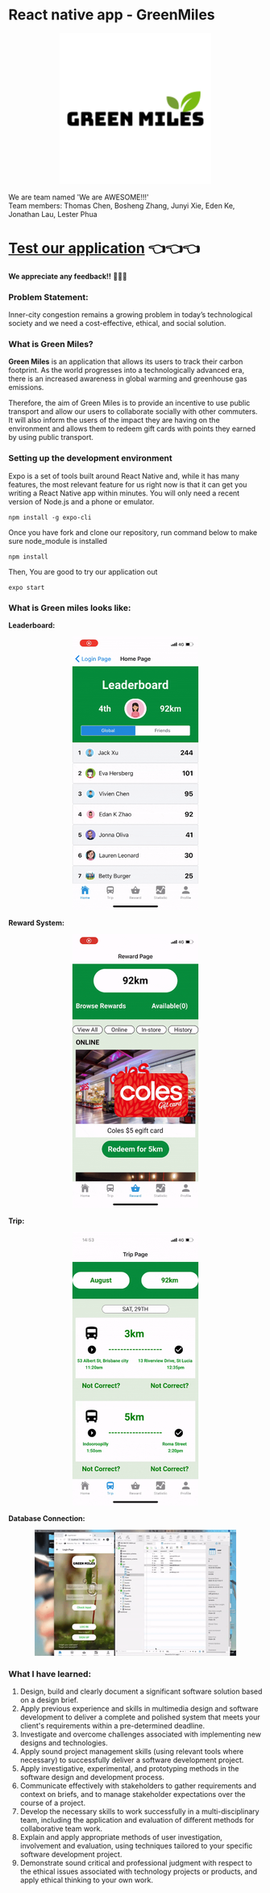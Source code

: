 # React native app -  GreenMiles
<p align="center">
  <img width="300" img src="assets/images/green_miles.png" />
</p>

We are team named 'We are AWESOME!!!'  
Team members: Thomas Chen, Bosheng Zhang, Junyi Xie, Eden Ke, Jonathan Lau, Lester Phua

# [Test our application](https://expo.io/@danielzhang/projects/GreenMilesProject) :point_left::point_left::point_left:
**We appreciate any feedback!!** :pray::pray::pray:

### Problem Statement:
Inner-city congestion remains a growing problem in today’s technological society and we need a cost-effective, ethical, and social solution.
### What is Green Miles? 
**Green Miles** is an application that allows its users to track their carbon footprint. As the world progresses into a technologically advanced era, there is an increased awareness in global warming and greenhouse gas emissions. 
 
Therefore, the aim of Green Miles is to provide an incentive to use public transport and allow our users to collaborate socially with other commuters. It will also inform the users of the impact they are having on the environment and allows them to redeem gift cards with points they earned by using public transport. 

### Setting up the development environment
Expo is a set of tools built around React Native and, while it has many features, the most relevant feature for us right now is that it can get you writing a React Native app within minutes. You will only need a recent version of Node.js and a phone or emulator. 
```shell
npm install -g expo-cli
```
Once you have fork and clone our repository, run command below to make sure node_module is installed
```shell
npm install
```
Then, You are good to try our application out
```shell
expo start
```

### What is Green miles looks like:
**Leaderboard:**
<p align="center">
  <img width="250" img src="gif/home.gif" />
</p>

**Reward System:**

<p align="center">
  <img width="250" img src="gif/reward.gif" />
</p>

**Trip:**

<p align="center">
  <img width="250" img src="gif/trip.gif" />
</p>

**Database Connection:**

<p align="center">
  <img width="400" img src="gif/database.gif" />
</p>

### What I have learned: 
1. Design, build and clearly document a significant software solution based on a design brief.
2. Apply previous experience and skills in multimedia design and software development to deliver a complete and polished system that meets your client's requirements within a pre-determined deadline.
3. Investigate and overcome challenges associated with implementing new designs and technologies.
4. Apply sound project management skills (using relevant tools where necessary) to successfully deliver a software development project.
5. Apply investigative, experimental, and prototyping methods in the software design and development process.
6. Communicate effectively with stakeholders to gather requirements and context on briefs, and to manage stakeholder expectations over the course of a project.
7. Develop the necessary skills to work successfully in a multi-disciplinary team, including the application and evaluation of different methods for collaborative team work.
8. Explain and apply appropriate methods of user investigation, involvement and evaluation, using techniques tailored to your specific software development project.
9. Demonstrate sound critical and professional judgment with respect to the ethical issues associated with technology projects or products, and apply ethical thinking to your own work.
